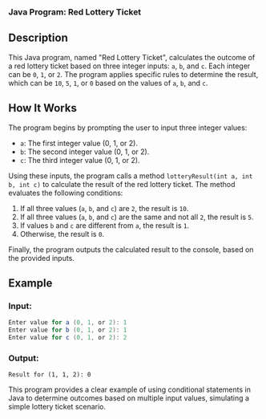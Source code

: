 ### Java Program: Red Lottery Ticket

## Description

This Java program, named "Red Lottery Ticket", calculates the outcome of a red lottery ticket based on three integer inputs: `a`, `b`, and `c`. Each integer can be `0`, `1`, or `2`. The program applies specific rules to determine the result, which can be `10`, `5`, `1`, or `0` based on the values of `a`, `b`, and `c`.

## How It Works

The program begins by prompting the user to input three integer values:
- `a`: The first integer value (0, 1, or 2).
- `b`: The second integer value (0, 1, or 2).
- `c`: The third integer value (0, 1, or 2).

Using these inputs, the program calls a method `lotteryResult(int a, int b, int c)` to calculate the result of the red lottery ticket. The method evaluates the following conditions:

1. If all three values (`a`, `b`, and `c`) are `2`, the result is `10`.
2. If all three values (`a`, `b`, and `c`) are the same and not all `2`, the result is `5`.
3. If values `b` and `c` are different from `a`, the result is `1`.
4. Otherwise, the result is `0`.

Finally, the program outputs the calculated result to the console, based on the provided inputs.

## Example

### Input:
```java
Enter value for a (0, 1, or 2): 1
Enter value for b (0, 1, or 2): 1
Enter value for c (0, 1, or 2): 2
```

### Output:
```
Result for (1, 1, 2): 0
```

This program provides a clear example of using conditional statements in Java to determine outcomes based on multiple input values, simulating a simple lottery ticket scenario.

